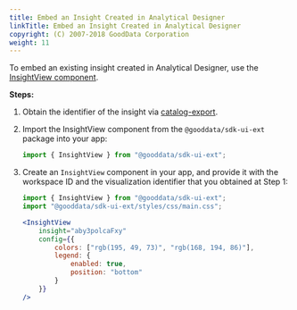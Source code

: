 ```yaml
---
title: Embed an Insight Created in Analytical Designer
linkTitle: Embed an Insight Created in Analytical Designer
copyright: (C) 2007-2018 GoodData Corporation
weight: 11
---
```


To embed an existing insight created in Analytical Designer, use the [InsightView component](10_vis__insight_view.md).

**Steps:**

1. Obtain the identifier of the insight via [catalog-export](02_start__catalog_export.md).

2. Import the InsightView component from the `@gooddata/sdk-ui-ext` package into your app:
    ```javascript
    import { InsightView } from "@gooddata/sdk-ui-ext";
    ```

3. Create an `InsightView` component in your app, and provide it with the workspace ID and the visualization identifier that you obtained at Step 1:
    ```jsx
    import { InsightView } from "@gooddata/sdk-ui-ext";
    import "@gooddata/sdk-ui-ext/styles/css/main.css";

    <InsightView
        insight="aby3polcaFxy"
        config={{
            colors: ["rgb(195, 49, 73)", "rgb(168, 194, 86)"],
            legend: {
                enabled: true,
                position: "bottom"
            }
        }}
    />
    ```
